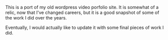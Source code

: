 This is a port of my old wordpress video porfolio site. It is somewhat of a relic, now that I've changed careers, but it is a good snapshot of some of the work I did over the years. 

Eventually, I would actually like to update it with some final pieces of work I did.
